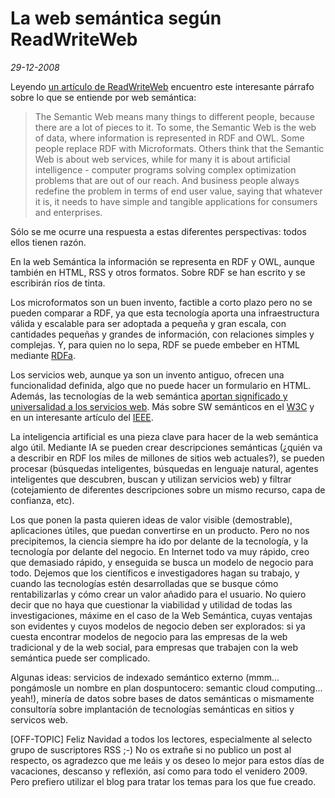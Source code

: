 La web semántica según ReadWriteWeb
===================================

_29-12-2008_

Leyendo [un artículo de ReadWriteWeb](http://www.readwriteweb.com/archives/semantic_web_patterns_a_guide_redux.php) encuentro este interesante párrafo sobre lo que se entiende por web semántica:

> The Semantic Web means many things to different people, because there are a lot of pieces to it. To some, the Semantic Web is the web of data, where information is represented in RDF and OWL. Some people replace RDF with Microformats. Others think that the Semantic Web is about web services, while for many it is about artificial intelligence - computer programs solving complex optimization problems that are out of our reach. And business people always redefine the problem in terms of end user value, saying that whatever it is, it needs to have simple and tangible applications for consumers and enterprises.

Sólo se me ocurre una respuesta a estas diferentes perspectivas: todos ellos tienen razón.

En la web Semántica la información se representa en RDF y OWL, aunque también en HTML, RSS y otros formatos. Sobre RDF se han escrito y se escribirán ríos de tinta.

Los microformatos son un buen invento, factible a corto plazo pero no se pueden comparar a RDF, ya que esta tecnología aporta una infraestructura válida y escalable para ser adoptada a pequeña y gran escala, con cantidades pequeñas y grandes de información, con relaciones simples y complejas. Y, para quien no lo sepa, RDF se puede embeber en HTML mediante [RDFa](http://es.wikipedia.org/wiki/RDFa).

Los servicios web, aunque ya son un invento antiguo, ofrecen una funcionalidad definida, algo que no puede hacer un formulario en HTML. Además, las tecnologías de la web semántica [aportan significado y universalidad a los servicios web](http://en.wikipedia.org/wiki/Semantic_Web_Services). Más sobre SW semánticos en el [W3C](http://www.w3.org/2002/ws/swsig/) y en un interesante artículo del [IEEE](http://www-ksl.stanford.edu/people/sam/ieee01.pdf).

La inteligencia artificial es una pieza clave para hacer de la web semántica algo útil. Mediante IA se pueden crear descripciones semánticas (¿quién va a describir en RDF los miles de millones de sitios web actuales?), se pueden procesar (búsquedas inteligentes, búsquedas en lenguaje natural, agentes inteligentes que descubren, buscan y utilizan servicios web) y filtrar (cotejamiento de diferentes descripciones sobre un mismo recurso, capa de confianza, etc).

Los que ponen la pasta quieren ideas de valor visible (demostrable), aplicaciones útiles, que puedan convertirse en un producto. Pero no nos precipitemos, la ciencia siempre ha ido por delante de la tecnología, y la tecnología por delante del negocio. En Internet todo va muy rápido, creo que demasiado rápido, y enseguida se busca un modelo de negocio para todo. Dejemos que los científicos e investigadores hagan su trabajo, y cuando las tecnologías estén desarrolladas que se busque cómo rentabilizarlas y cómo crear un valor añadido para el usuario. No quiero decir que no haya que cuestionar la viabilidad y utilidad de todas las investigaciones, máxime en el caso de la Web Semántica, cuyas ventajas son evidentes y cuyos modelos de negocio deben ser explorados: si ya cuesta encontrar modelos de negocio para las empresas de la web tradicional y de la web social, para empresas que trabajen con la web semántica puede ser complicado.

Algunas ideas: servicios de indexado semántico externo (mmm... pongámosle un nombre en plan dospuntocero: semantic cloud computing... yeah!), minería de datos sobre bases de datos semánticas o mismamente consultoría sobre implantación de tecnologías semánticas en sitios y servicos web.

[OFF-TOPIC] Feliz Navidad a todos los lectores, especialmente al selecto grupo de suscriptores RSS ;-) No os extrañe si no publico un post al respecto, os agradezco que me leáis y os deseo lo mejor para estos días de vacaciones, descanso y reflexión, así como para todo el venidero 2009. Pero prefiero utilizar el blog para tratar los temas para los que fue creado.